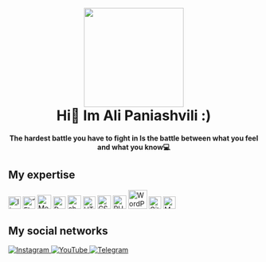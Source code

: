
<h1 align="center">
    <br>
    <img src="https://www.uplooder.net/img/image/59/03d914d8db3cb20bc4bb09b2e1b61a23/pngaaa.com-1147374.png" width="200"/>
    <br>
    Hi👋 Im Ali Paniashvili :)
  </h1>
  <h4 align="center">
  The hardest battle you have to fight in
Is the battle between what you feel and what you know💻
  </h4>

## My expertise

<p>
    
<img alt="linux" src="https://www.uplooder.net/img/image/54/91402037824b80695ace802831ad835b/thumbnail.png" width="25" />
<img alt="ّFlutter" src="https://www.uplooder.net/img/image/23/60dad856fab2dd8d39241dbd7a63c3fb/Picture1.png" width="25" />
<img alt="Meta" src="https://www.uplooder.net/img/image/27/5e8c1b3da751a118cbca9fb79da01944/download-(1).png" width="28" />
<img alt="Dart" src="https://www.uplooder.net/img/image/87/1605189a731d846d66e7602aff6ac659/Pictursse1.png" width="25" />
<img alt="shodan" src="https://www.uplooder.net/img/image/30/13ae6dca84a0016434f3ed0fb2451b72/Picture15655.png" width="27" />
<img alt="HTML5" src="https://cdn0.iconfinder.com/data/icons/social-network-9/50/22-512.png" width="25"/>
<img alt="CSS3" src="https://encrypted-tbn0.gstatic.com/images?q=tbn:ANd9GcStJB1m2y_TqkiwYPRgFyQ6EaQ3pmnKMYtjV3dhmystwpDuB-EFbRzp442frg980mlatzw&usqp=CAU" width="27" />
<img alt="PHP" src="https://www.uplooder.net/img/image/59/7c49052a2d0ba04a77630b25ac462ca0/download.png" width="27" />
<img alt="WordPress" src="https://banner2.cleanpng.com/20180920/xol/kisspng-wordpress-content-management-system-blog-plug-in-w-wordpress-logo-fill-wordcamp-russia-2-13-5ba38621b180a9.9844932815374433617271.jpg" width="38"/>
<img alt="Git" src="https://www.uplooder.net/img/image/21/516b4ee420da9dc6148018fb268f63d4/5847f981cef1014c0b5e48be.png" width="25"/>
<img alt="MySQL" src="https://www.uplooder.net/img/image/16/ee26f67f483f19d27ee8440ee32a62dd/62debc4fff3c6e4b8b5de8d3.png" width="25"/>

</p>

## My social networks
<a href="https://instagram.com/tkznx">
    <img alt="Instagram" src="https://img.shields.io/badge/Instagram-%23E4405F.svg?style=for-the-badge&logo=Instagram&logoColor=white" />
</a>
<a href="https://www.youtube.com/channel/UCO8H6qB7TNAxdIYCv2ECPng">
    <img alt="YouTube" src="https://img.shields.io/badge/YouTube-%23FF0000.svg?style=for-the-badge&logo=YouTube&logoColor=white" />
</a>
<a href="https://t.me/Ri0day">
    <img alt="Telegram" src="https://img.shields.io/badge/Telegram-2CA5E0?style=for-the-badge&logo=telegram&logoColor=white" />
</a>

